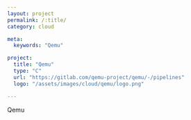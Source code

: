 ```yaml
---
layout: project
permalink: /:title/
category: cloud

meta:
  keywords: "Qemu"

project:
  title: "Qemu"
  type: "C"
  url: "https://gitlab.com/qemu-project/qemu/-/pipelines"
  logo: "/assets/images/cloud/qemu/logo.png"

---	
```

<p>Qemu</p>
